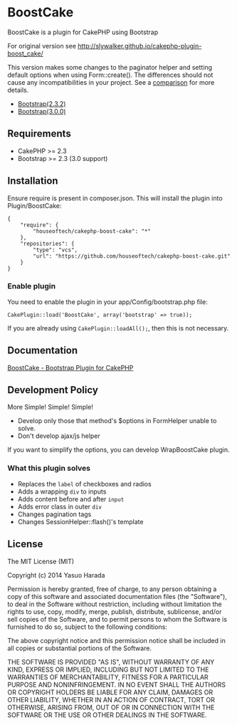 # BoostCake

BoostCake is a plugin for CakePHP using Bootstrap

For original version see http://slywalker.github.io/cakephp-plugin-boost_cake/

This version makes some changes to the paginator helper and setting default options when using Form::create(). The differences should not cause any incompatibilities in your project. See a [comparison](https://github.com/slywalker/cakephp-plugin-boost_cake/compare/master...houseoftech:master) for more details.

* [Bootstrap(2.3.2)](http://getbootstrap.com/2.3.2/)
* [Bootstrap(3.0.0)](http://getbootstrap.com/)

## Requirements

* CakePHP >= 2.3
* Bootstrap >= 2.3 (3.0 support)

## Installation

Ensure require is present in composer.json. This will install the plugin into Plugin/BoostCake:

	{
		"require": {
			"houseoftech/cakephp-boost-cake": "*"
		},
		"repositories": {
			"type": "vcs",
			"url": "https://github.com/houseoftech/cakephp-boost-cake.git"
		}
	}

### Enable plugin

You need to enable the plugin in your app/Config/bootstrap.php file:

`CakePlugin::load('BoostCake', array('bootstrap' => true));`

If you are already using `CakePlugin::loadAll();`, then this is not necessary.

## Documentation

[BoostCake - Bootstrap Plugin for CakePHP](http://slywalker.github.io/cakephp-plugin-boost_cake/)

## Development Policy

More Simple! Simple! Simple!

* Develop only those that method's $options in FormHelper unable to solve.
* Don't develop ajax/js helper

If you want to simplify the options, you can develop WrapBoostCake plugin.

### What this plugin solves

* Replaces the `label` of checkboxes and radios
* Adds a wrapping `div` to inputs
* Adds content before and after `input`
* Adds error class in outer `div`
* Changes pagination tags
* Changes SessionHelper::flash()'s template

## License

The MIT License (MIT)

Copyright (c) 2014 Yasuo Harada

Permission is hereby granted, free of charge, to any person obtaining a copy
of this software and associated documentation files (the "Software"), to deal
in the Software without restriction, including without limitation the rights
to use, copy, modify, merge, publish, distribute, sublicense, and/or sell
copies of the Software, and to permit persons to whom the Software is
furnished to do so, subject to the following conditions:

The above copyright notice and this permission notice shall be included in
all copies or substantial portions of the Software.

THE SOFTWARE IS PROVIDED "AS IS", WITHOUT WARRANTY OF ANY KIND, EXPRESS OR
IMPLIED, INCLUDING BUT NOT LIMITED TO THE WARRANTIES OF MERCHANTABILITY,
FITNESS FOR A PARTICULAR PURPOSE AND NONINFRINGEMENT. IN NO EVENT SHALL THE
AUTHORS OR COPYRIGHT HOLDERS BE LIABLE FOR ANY CLAIM, DAMAGES OR OTHER
LIABILITY, WHETHER IN AN ACTION OF CONTRACT, TORT OR OTHERWISE, ARISING FROM,
OUT OF OR IN CONNECTION WITH THE SOFTWARE OR THE USE OR OTHER DEALINGS IN
THE SOFTWARE.
